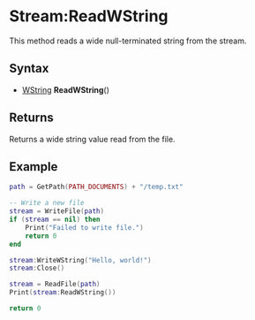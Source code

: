 # Stream:ReadWString #
This method reads a wide null-terminated string from the stream.

## Syntax ##
- [WString](WString.md) **ReadWString**()

## Returns ##
Returns a wide string value read from the file.

## Example

```lua
path = GetPath(PATH_DOCUMENTS) + "/temp.txt"

-- Write a new file
stream = WriteFile(path)
if (stream == nil) then
    Print("Failed to write file.")
    return 0
end

stream:WriteWString("Hello, world!")
stream:Close()

stream = ReadFile(path)
Print(stream:ReadWString())

return 0
```